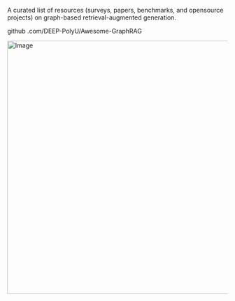 A curated list of resources (surveys, papers, benchmarks, and opensource projects) on graph-based retrieval-augmented generation. 

github .com/DEEP-PolyU/Awesome-GraphRAG

<img width="952" height="580" alt="Image" src="https://github.com/user-attachments/assets/eef6fdd3-1fad-4e11-b6c9-bb2e412cc7b6" />